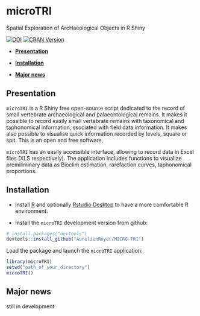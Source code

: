 # microTRI

Spatial Exploration of ArcHaeological Objects in R Shiny

[![DOI](https://zenodo.org/badge/811219296.svg)](https://zenodo.org/doi/10.5281/zenodo.11935939)
[![CRAN
Version](http://www.r-pkg.org/badges/version/microTRI)](https://cran.r-project.org/package=SEAHORS)


  - [**Presentation**](#presentation)
  - [**Installation**](#installation)
 
  - [**Major news**](#Major-news)

## Presentation

`microTRI` is a R Shiny free open-source script dedicated to the record of small vertebrate archaeological and palaeontological remains.
   It makes it possible to record easily small vertebrate remains with taxonomical and taphonomical information,
   ssociated with field data information. It makes also possible to visualise quick information recorded by levels, square or spit.
   This is an open and free software, 

`microTRI` has an easily accessible interface, allowing to record data in Excel
files (XLS respectively). The application includes functions to
visualize premiliminary data as Bioclim estimation, rarefaction curves, taphonomical proportions.


## Installation

  - Install [R](https://www.r-project.org) and optionally [Rstudio
    Desktop](https://posit.co/download/rstudio-desktop/) to have a more
    comfortable R environment.
  

  - Install the `microTRI` development version from github:

<!-- end list -->

``` r
# install.packages("devtools")
devtools::install_github("AurelienRoyer/MICRO-TRI")
```

Load the package and launch the `microTRI` application:

``` r
library(microTRI)
setwd("path_of_your_directory")
microTRI()
```







 ##  Major news 
 still in development
